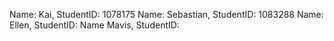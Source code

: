 Name: Kai, StudentID: 1078175
Name: Sebastian, StudentID: 1083288
Name: Ellen, StudentID: 
Name Mavis, StudentID: 
